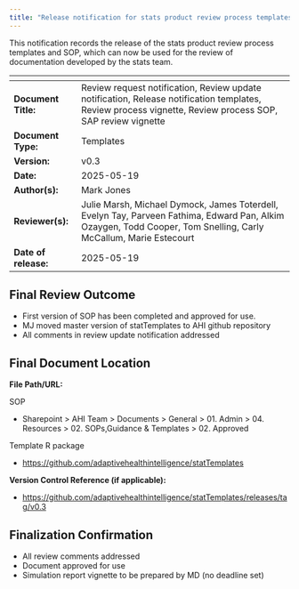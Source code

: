 ```yaml
---
title: "Release notification for stats product review process templates"
---
```


This notification records the release of the stats product review process templates and SOP, which can now be used for the review of documentation developed by the stats team.

| <!-- -->    | <!-- -->    |
|---|--------|
| **Document Title:** | Review request notification, Review update notification, Release notification templates, Review process vignette, Review process SOP, SAP review vignette |
| **Document Type:** | Templates | 
| **Version:** | v0.3 |   
| **Date:** | 2025-05-19 | 
| **Author(s):** | Mark Jones | 
| **Reviewer(s):** | Julie Marsh, Michael Dymock, James Toterdell, Evelyn Tay, Parveen Fathima, Edward Pan, Alkim Ozaygen, Todd Cooper, Tom Snelling, Carly McCallum, Marie Estecourt |  
| **Date of release:** | 2025-05-19   |

## **Final Review Outcome**

+ First version of SOP has been completed and approved for use.
+ MJ moved master version of statTemplates to AHI github repository
+ All comments in review update notification addressed

## **Final Document Location**

**File Path/URL:** 

SOP

+ Sharepoint > AHI Team > Documents > General > 01. Admin > 04. Resources > 02. SOPs,Guidance & Templates > 02. Approved

Template R package

+ https://github.com/adaptivehealthintelligence/statTemplates

**Version Control Reference (if applicable):** 

+ https://github.com/adaptivehealthintelligence/statTemplates/releases/tag/v0.3

## **Finalization Confirmation**

- All review comments addressed  
- Document approved for use  
- Simulation report vignette to be prepared by MD (no deadline set)

